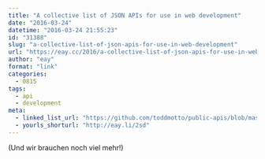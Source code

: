 ```yaml
---
title: "A collective list of JSON APIs for use in web development"
date: "2016-03-24"
datetime: "2016-03-24 21:55:23"
id: "31388"
slug: "a-collective-list-of-json-apis-for-use-in-web-development"
url: "https://eay.cc/2016/a-collective-list-of-json-apis-for-use-in-web-development/"
author: "eay"
format: "link"
categories:
  - 0815
tags:
  - api
  - development
meta:
  - linked_list_url: "https://github.com/toddmotto/public-apis/blob/master/README.md"
  - yourls_shorturl: "http://eay.li/2sd"
---
```


(Und wir brauchen noch viel mehr!)
